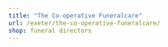 ```yaml
---
title: "The Co-operative Funeralcare"
url: /exeter/the-co-operative-funeralcare/
shop: funeral directors
---
```

